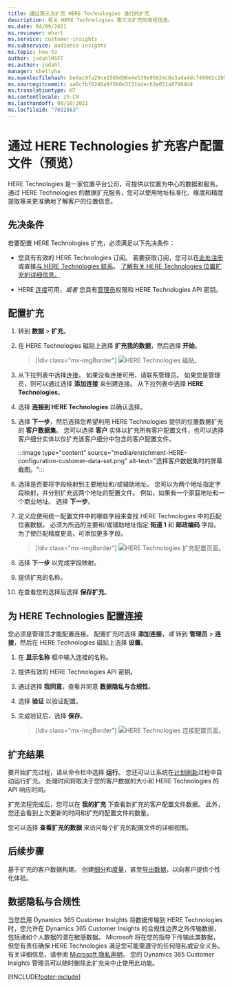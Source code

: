 ```yaml
---
title: 通过第三方扩充 HERE Technologies 进行的扩充
description: 有关 HERE Technologies 第三方扩充的常规信息。
ms.date: 04/09/2021
ms.reviewer: mhart
ms.service: customer-insights
ms.subservice: audience-insights
ms.topic: how-to
author: jodahlMSFT
ms.author: jodahl
manager: shellyha
ms.openlocfilehash: be0ac9fa29ce1569d06e4e539e95824c0a3ada4dcf49802c2b574e9d91730630
ms.sourcegitcommit: aa0cfbf6240a9f560e3131bdec63e051a8786dd4
ms.translationtype: HT
ms.contentlocale: zh-CN
ms.lasthandoff: 08/10/2021
ms.locfileid: "7032563"
---
```

# <a name="enrichment-of-customer-profiles-with-here-technologies-preview"></a>通过 HERE Technologies 扩充客户配置文件（预览）

HERE Technologies 是一家位置平台公司，可提供以位置为中心的数据和服务。 通过 HERE Technologies 的数据扩充服务，您可以使用地址标准化、维度和精度提取等来更准确地了解客户的位置信息。

## <a name="prerequisites"></a>先决条件

若要配置 HERE Technologies 扩充，必须满足以下先决条件：

- 您具有有效的 HERE Technologies 订阅。 若要获取订阅，您可以在[此处注册](https://developer.here.com/sign-up?utm_medium=referral&utm_source=Microsoft-Dynamics-CI&create=Freemium-Basic)或直接[与 HERE Technologies 联系](https://developer.here.com/help?utm_medium=referral&utm_source=Microsoft-Dynamics-CI#how-can-we-help-you)。 [了解有关 HERE Technologies 位置扩充的详细信息。](https://developer.here.com/location-enrichment?cid=Dev-MicrosoftDynamics-DB-0-Dev-&utm_source=MicrosoftDynamics&utm_medium=referral&utm_campaign=Online_Dev_ReferralMicrosoft)

- HERE [连接](connections.md)可用，*或者* 您具有[管理员](permissions.md#administrator)权限和 HERE Technologies API 密钥。

## <a name="configure-the-enrichment"></a>配置扩充

1. 转到 **数据** > **扩充**。 

1. 在 HERE Technologies 磁贴上选择 **扩充我的数据**，然后选择 **开始**。

   > [!div class="mx-imgBorder"]
   > ![HERE Technologies 磁贴。](media/HERE-tile.png "HERE Technologies 磁贴")

1. 从下拉列表中选择[连接](connections.md)。 如果没有连接可用，请联系管理员。 如果您是管理员，则可以通过选择 **添加连接** 来创建连接。 从下拉列表中选择 **HERE Technologies**。 

1. 选择 **连接到 HERE Technologies** 以确认选择。

1.  选择 **下一步**，然后选择您希望利用 HERE Technologies 提供的位置数据扩充的 **客户数据集**。 您可以选择 **客户** 实体以扩充所有客户配置文件，也可以选择客户细分实体以仅扩充该客户细分中包含的客户配置文件。

    :::image type="content" source="media/enrichment-HERE-configuration-customer-data-set.png" alt-text="选择客户数据集时的屏幕截图。":::

1. 选择是否要将字段映射到主要地址和/或辅助地址。 您可以为两个地址指定字段映射，并分别扩充这两个地址的配置文件。 例如，如果有一个家庭地址和一个商业地址。 选择 **下一步**。

1. 定义应使用统一配置文件中的哪些字段来查找 HERE Technologies 中的匹配位置数据。 必须为所选的主要和/或辅助地址指定 **街道 1** 和 **邮政编码** 字段。 为了使匹配精度更高，可添加更多字段。

   > [!div class="mx-imgBorder"]
   > ![HERE Technologies 扩充配置页面。](media/enrichment-HERE-configuration.png "HERE Technologies 扩充配置页面")

1. 选择 **下一步** 以完成字段映射。

1. 提供扩充的名称。 

1. 在查看您的选择后选择 **保存扩充**。

## <a name="configure-the-connection-for-here-technologies"></a>为 HERE Technologies 配置连接 

您必须是管理员才能配置连接。 配置扩充时选择 **添加连接**，*或* 转到 **管理员** > **连接**，然后在 HERE Technologies 磁贴上选择 **设置**。

1. 在 **显示名称** 框中输入连接的名称。

1. 提供有效的 HERE Technologies API 密钥。

1. 通过选择 **我同意**，查看并同意 **数据隐私与合规性**。

1. 选择 **验证** 以验证配置。

1. 完成验证后，选择 **保存**。

   > [!div class="mx-imgBorder"]
   > ![HERE Technologies 连接配置页面。](media/enrichment-HERE-connection.png "HERE Technologies 连接配置页面")

## <a name="enrichment-results"></a>扩充结果

要开始扩充过程，请从命令栏中选择 **运行**。 您还可以让系统在[计划刷新](system.md#schedule-tab)过程中自动运行扩充。 处理时间将取决于您的客户数据的大小和 HERE Technologies 的 API 响应时间。

扩充流程完成后，您可以在 **我的扩充** 下查看新扩充的客户配置文件数据。 此外，您还会看到上次更新的时间和扩充的配置文件的数量。

您可以选择 **查看扩充的数据** 来访问每个扩充的配置文件的详细视图。

## <a name="next-steps"></a>后续步骤

基于扩充的客户数据构建。 创建[细分](segments.md)和[度量](measures.md)，甚至[导出数据](export-destinations.md)，以向客户提供个性化体验。

## <a name="data-privacy-and-compliance"></a>数据隐私与合规性

当您启用 Dynamics 365 Customer Insights 将数据传输到 HERE Technologies 时，您允许在 Dynamics 365 Customer Insights 的合规性边界之外传输数据，包括诸如个人数据的潜在敏感数据。 Microsoft 将在您的指导下传输此类数据，但您有责任确保 HERE Technologies 满足您可能需遵守的任何隐私或安全义务。 有关详细信息，请参阅 [Microsoft 隐私声明](https://go.microsoft.com/fwlink/?linkid=396732)。
您的 Dynamics 365 Customer Insights 管理员可以随时删除此扩充来中止使用此功能。


[!INCLUDE[footer-include](../includes/footer-banner.md)]
